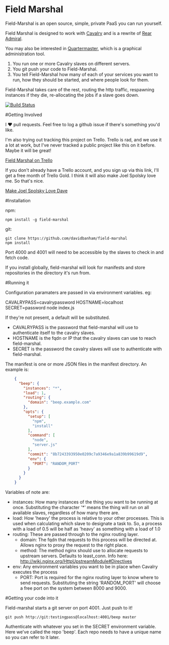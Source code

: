 # Field Marshal

Field-Marshal is an open source, simple, private PaaS you can run yourself.

Field Marshal is designed to work with [Cavalry](https://github.com/davidbanham/cavalry) and is a rewrite of [Rear Admiral](https://github.com/PinionTech/rear-admiral).

You may also be interested in [Quartermaster](https://github.com/davidbanham/quartermaster), which is a graphical administration tool.

1. You run one or more Cavalry slaves on different servers.
2. You git push your code to Field-Marshal.
3. You tell Field-Marshal how many of each of your services you want to run, how they should be started, and where people look for them.

Field-Marshal takes care of the rest, routing the http traffic, respawning instances if they die, re-allocating the jobs if a slave goes down.

[![Build Status](https://travis-ci.org/davidbanham/field-marshal.png?branch=master)](https://travis-ci.org/davidbanham/field-marshal)

#Getting Involved

I ❤ pull requests. Feel free to log a github issue if there's something you'd like.

I'm also trying out tracking this project on Trello. Trello is rad, and we use it a lot at work, but I've never tracked a public project like this on it before. Maybe it will be great!

[Field Marshal on Trello](https://trello.com/b/hPBd5r5T)

If you don't already have a Trello account, and you sign up via this link, I'll get a free month of Trello Gold. I think it will also make Joel Spolsky love me. So that's nice.

[Make Joel Spolsky Love Dave](https://trello.com/davidbanham/recommend)

#Installation

npm:

    npm install -g field-marshal

git:

    git clone https://github.com/davidbanham/field-marshal
    npm install

Port 4000 and 4001 will need to be accessible by the slaves to check in and fetch code.

If you install globally, field-marshal will look for manifests and store repositories in the directory it's run from.

#Running it

Configuration paramaters are passed in via environment variables. eg:

CAVALRYPASS=cavalrypassword HOSTNAME=localhost SECRET=password node index.js

If they're not present, a default will be substituted.
- CAVALRYPASS is the password that field-marshal will use to authenticate itself to the cavalry slaves.
- HOSTNAME is the fqdn or IP that the cavalry slaves can use to reach field-marshal.
- SECRET is the password the cavalry slaves will use to authenticate with field-marshal.

The manifest is one or more JSON files in the manifest directory. An example is:

```json
    {
      "beep": {
        "instances": "*",
        "load": 1,
        "routing": {
          "domain": "beep.example.com"
        },
        "opts": {
          "setup": [
            "npm",
            "install"
          ],
          "command": [
            "node",
            "server.js"
          ],
          "commit": "8b7243393950e0209c7a9346e9a1a839b99619d9",
          "env": {
            "PORT": "RANDOM_PORT"
          }
        }
      }
    }
```

Variables of note are:
- instances: How many instances of the thing you want to be running at once. Substituting the character '*' means the thing will run on all available slaves, regardless of how many there are.
- load: How 'heavy' the process is relative to your other processes. This is used when calculating which slave to designate a task to. So, a process with a load of 0.5 will be half as 'heavy' as something with a load of 1.0
- routing: These are passed through to the nginx routing layer.
  - domain: The fqdn that requests to this process will be directed at. Allows nginx to proxy the request to the right place.
  - method: The method nginx should use to allocate requests to upstream servers. Defaults to least_conn. Info here: http://wiki.nginx.org/HttpUpstreamModule#Directives
- env: Any environment variables you want to be in place when Cavalry executes the process
  - PORT: Port is required for the nginx routing layer to know where to send requests. Substituting the string 'RANDOM_PORT' will choose a free port on the system between 8000 and 9000.

#Getting your code into it

Field-marshal starts a git server on port 4001. Just push to it!

    git push http://git:testingpass@localhost:4001/beep master

Authenticate with whatever you set in the SECRET environment variable. Here we've called the repo 'beep'. Each repo needs to have a unique name so you can refer to it later.

